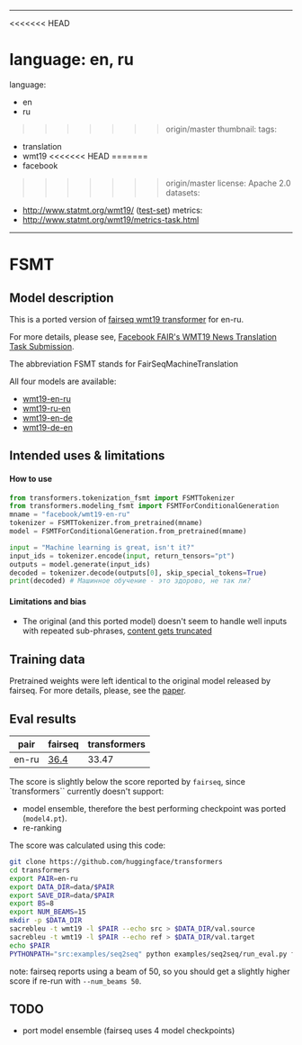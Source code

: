 
---
<<<<<<< HEAD

<!-- This file has been auto-generated by src/transformers/convert_fsmt_original_pytorch_checkpoint_to_pytorch.py - DO NOT EDIT or your changes will be lost -->

language: en, ru
=======
language: 
- en
- ru
>>>>>>> origin/master
thumbnail:
tags:
- translation
- wmt19
<<<<<<< HEAD
=======
- facebook
>>>>>>> origin/master
license: Apache 2.0
datasets:
- http://www.statmt.org/wmt19/ ([test-set](http://matrix.statmt.org/test_sets/newstest2019.tgz?1556572561))
metrics:
- http://www.statmt.org/wmt19/metrics-task.html
---

# FSMT

## Model description

This is a ported version of [fairseq wmt19 transformer](https://github.com/pytorch/fairseq/blob/master/examples/wmt19/README.md) for en-ru.

For more details, please see, [Facebook FAIR's WMT19 News Translation Task Submission](https://arxiv.org/abs/1907.06616).

The abbreviation FSMT stands for FairSeqMachineTranslation

All four models are available:

* [wmt19-en-ru](https://huggingface.co/facebook/wmt19-en-ru)
* [wmt19-ru-en](https://huggingface.co/facebook/wmt19-ru-en)
* [wmt19-en-de](https://huggingface.co/facebook/wmt19-en-de)
* [wmt19-de-en](https://huggingface.co/facebook/wmt19-de-en)

## Intended uses & limitations

#### How to use

```python
from transformers.tokenization_fsmt import FSMTTokenizer
from transformers.modeling_fsmt import FSMTForConditionalGeneration
mname = "facebook/wmt19-en-ru"
tokenizer = FSMTTokenizer.from_pretrained(mname)
model = FSMTForConditionalGeneration.from_pretrained(mname)

input = "Machine learning is great, isn't it?"
input_ids = tokenizer.encode(input, return_tensors="pt")
outputs = model.generate(input_ids)
decoded = tokenizer.decode(outputs[0], skip_special_tokens=True)
print(decoded) # Машинное обучение - это здорово, не так ли?

```

#### Limitations and bias

- The original (and this ported model) doesn't seem to handle well inputs with repeated sub-phrases, [content gets truncated](https://discuss.huggingface.co/t/issues-with-translating-inputs-containing-repeated-phrases/981)

## Training data

Pretrained weights were left identical to the original model released by fairseq. For more details, please, see the [paper](https://arxiv.org/abs/1907.06616).

## Eval results

pair   | fairseq | transformers
-------|---------|----------
en-ru  | [36.4](http://matrix.statmt.org/matrix/output/1914?run_id=6724) | 33.47

The score is slightly below the score reported by `fairseq`, since `transformers`` currently doesn't support:
- model ensemble, therefore the best performing checkpoint was ported (``model4.pt``).
- re-ranking

The score was calculated using this code:

```bash
git clone https://github.com/huggingface/transformers
cd transformers
export PAIR=en-ru
export DATA_DIR=data/$PAIR
export SAVE_DIR=data/$PAIR
export BS=8
export NUM_BEAMS=15
mkdir -p $DATA_DIR
sacrebleu -t wmt19 -l $PAIR --echo src > $DATA_DIR/val.source
sacrebleu -t wmt19 -l $PAIR --echo ref > $DATA_DIR/val.target
echo $PAIR
PYTHONPATH="src:examples/seq2seq" python examples/seq2seq/run_eval.py facebook/wmt19-$PAIR $DATA_DIR/val.source $SAVE_DIR/test_translations.txt --reference_path $DATA_DIR/val.target --score_path $SAVE_DIR/test_bleu.json --bs $BS --task translation --num_beams $NUM_BEAMS
```
note: fairseq reports using a beam of 50, so you should get a slightly higher score if re-run with `--num_beams 50`.


## TODO

- port model ensemble (fairseq uses 4 model checkpoints)

